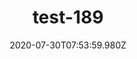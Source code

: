 ---
title: test-189
date: 2020-07-30T07:53:59.980Z
banner_subcontent: asdfsf
category: Case studies
focus: Support for leaders, colleagues and staff
role: Senior manager
organisation_size: Small (10-49 employees)
industry: Science & Pharmaceuticals
content: Lorem ipsum dolor sit amet, consectetur adipiscing elit, sed do eiusmod tempor incididunt ut labore et dolore magna aliqua. Ut enim ad minim veniam, quis nostrud exercitation ullamco laboris nisi ut aliquip ex ea commodo consequat. Duis aute irure dolor in reprehenderit in voluptate velit esse cillum dolore eu fugiat nulla pariatur. Excepteur sint occaecat cupidatat non proident, sunt in culpa qui officia deserunt mollit anim id est laborum.
---